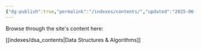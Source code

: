 ```yaml
---
{"dg-publish":true,"permalink":"/indexes/contents/","updated":"2025-06-02T15:25:24.290+05:30"}
---
```


Browse through the site's content here:

[[indexes/dsa_contents\|Data Structures & Algorithms]]